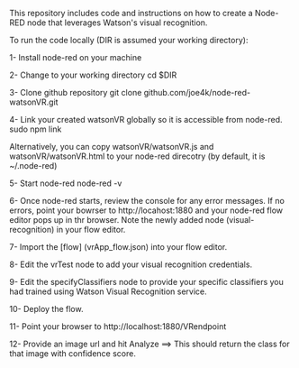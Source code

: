 This repository includes code and instructions on how to create a Node-RED 
node that leverages Watson's visual recognition.

To run the code locally (DIR is assumed your working directory):

1- Install node-red on your machine

2- Change to your working directory
   cd $DIR

3- Clone github repository 
   git clone github.com/joe4k/node-red-watsonVR.git

4- Link your created watsonVR globally so it is accessible from node-red.
   sudo npm link

  Alternatively, you can copy watsonVR/watsonVR.js and watsonVR/watsonVR.html to your node-red direcotry (by default, it is ~/.node-red)

5- Start node-red
   node-red -v

6- Once node-red starts, review the console for any error messages. If no errors, point your bowrser to http://locahost:1880 and your node-red flow editor pops up in thr browser.
   Note the newly added node (visual-recognition) in your flow editor.

7- Import the [flow] (vrApp_flow.json) into your flow editor.

8- Edit the vrTest node to add your visual recognition credentials.

9- Edit the specifyClassifiers node to provide your specific classifiers you had trained using Watson Visual Recognition service.

10- Deploy the flow.

11- Point your browser to http://localhost:1880/VRendpoint

12- Provide an image url and hit Analyze
==> This should return the class for that image with confidence score.

